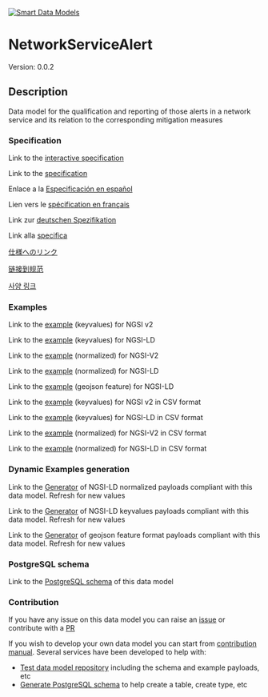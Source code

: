 [![Smart Data Models](https://smartdatamodels.org/wp-content/uploads/2022/01/SmartDataModels_logo.png "Logo")](https://smartdatamodels.org)
# NetworkServiceAlert
Version: 0.0.2

## Description 

Data model for the qualification and reporting of those alerts in a network service and its relation to the corresponding mitigation measures
### Specification

Link to the [interactive specification](https://swagger.lab.fiware.org/?url=https://smart-data-models.github.io/dataModel.RiskManagement/NetworkServiceAlert/swagger.yaml)

Link to the [specification](https://github.com/smart-data-models/dataModel.RiskManagement/blob/master/NetworkServiceAlert/doc/spec.md)

Enlace a la [Especificación en español](https://github.com/smart-data-models/dataModel.RiskManagement/blob/master/NetworkServiceAlert/doc/spec_ES.md)

Lien vers le [spécification en français](https://github.com/smart-data-models/dataModel.RiskManagement/blob/master/NetworkServiceAlert/doc/spec_FR.md)

Link zur [deutschen Spezifikation](https://github.com/smart-data-models/dataModel.RiskManagement/blob/master/NetworkServiceAlert/doc/spec_DE.md)

Link alla [specifica](https://github.com/smart-data-models/dataModel.RiskManagement/blob/master/NetworkServiceAlert/doc/spec_IT.md)

[仕様へのリンク](https://github.com/smart-data-models/dataModel.RiskManagement/blob/master/NetworkServiceAlert/doc/spec_JA.md)

[链接到规范](https://github.com/smart-data-models/dataModel.RiskManagement/blob/master/NetworkServiceAlert/doc/spec_ZH.md)

[사양 링크](https://github.com/smart-data-models/dataModel.RiskManagement/blob/master/NetworkServiceAlert/doc/spec_KO.md)
### Examples

Link to the [example](https://smart-data-models.github.io/dataModel.RiskManagement/NetworkServiceAlert/examples/example.json) (keyvalues) for NGSI v2

Link to the [example](https://smart-data-models.github.io/dataModel.RiskManagement/NetworkServiceAlert/examples/example.jsonld) (keyvalues) for NGSI-LD

Link to the [example](https://smart-data-models.github.io/dataModel.RiskManagement/NetworkServiceAlert/examples/example-normalized.json) (normalized) for NGSI-V2

Link to the [example](https://smart-data-models.github.io/dataModel.RiskManagement/NetworkServiceAlert/examples/example-normalized.jsonld) (normalized) for NGSI-LD

Link to the [example](https://smart-data-models.github.io/dataModel.RiskManagement/NetworkServiceAlert/examples/example-geojsonfeature.json) (geojson feature) for NGSI-LD

Link to the [example](https://github.com/smart-data-models/dataModel.RiskManagement/blob/master/NetworkServiceAlert/examples/example.json.csv) (keyvalues) for NGSI v2 in CSV format

Link to the [example](https://github.com/smart-data-models/dataModel.RiskManagement/blob/master/NetworkServiceAlert/examples/example.jsonld.csv) (keyvalues) for NGSI-LD in CSV format

Link to the [example](https://github.com/smart-data-models/dataModel.RiskManagement/blob/master/NetworkServiceAlert/examples/example-normalized.json.csv) (normalized) for NGSI-V2 in CSV format

Link to the [example](https://github.com/smart-data-models/dataModel.RiskManagement/blob/master/NetworkServiceAlert/examples/example-normalized.jsonld.csv) (normalized) for NGSI-LD in CSV format
### Dynamic Examples generation

Link to the [Generator](https://smartdatamodels.org/extra/ngsi-ld_generator.php?schemaUrl=https://raw.githubusercontent.com/smart-data-models/dataModel.RiskManagement/master/NetworkServiceAlert/schema.json&email=info@smartdatamodels.org) of NGSI-LD normalized payloads compliant with this data model. Refresh for new values

Link to the [Generator](https://smartdatamodels.org/extra/ngsi-ld_generator_keyvalues.php?schemaUrl=https://raw.githubusercontent.com/smart-data-models/dataModel.RiskManagement/master/NetworkServiceAlert/schema.json&email=info@smartdatamodels.org) of NGSI-LD keyvalues payloads compliant with this data model. Refresh for new values

Link to the [Generator](https://smartdatamodels.org/extra/geojson_features_generator.php?schemaUrl=https://raw.githubusercontent.com/smart-data-models/dataModel.RiskManagement/master/NetworkServiceAlert/schema.json&email=info@smartdatamodels.org) of geojson feature format payloads compliant with this data model. Refresh for new values
### PostgreSQL schema

Link to the [PostgreSQL schema](https://github.com/smart-data-models/dataModel.RiskManagement/blob/master/NetworkServiceAlert/schema.sql) of this data model
### Contribution

 If you have any issue on this data model you can raise an [issue](https://github.com/smart-data-models/dataModel.RiskManagement/issues)  or contribute with a [PR](https://github.com/smart-data-models/dataModel.RiskManagement/pulls)

 If you wish to develop your own data model you can start from [contribution manual](https://bit.ly/contribution_manual). Several services have been developed to help with: 
 - [Test data model repository](https://smartdatamodels.org/index.php/data-models-contribution-api/) including the schema and example payloads, etc
 - [Generate PostgreSQL schema](https://smartdatamodels.org/index.php/sql-service/) to help create a table, create type, etc